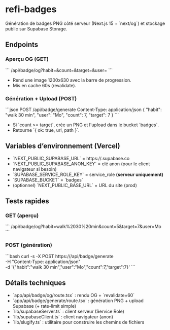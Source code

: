 # refi-badges

Génération de badges PNG côté serveur (Next.js 15 + \`next/og\`) et stockage public sur Supabase Storage.

## Endpoints

### Aperçu OG (GET)
\`\`\`
/api/badge/og?habit=<texte>&count=<int>&target=<int>&user=<texte>
\`\`\`
- Rend une image 1200x630 avec la barre de progression.
- Mis en cache 60s (revalidate).

### Génération + Upload (POST)
\`\`\`json
POST /api/badge/generate
Content-Type: application/json
{
  "habit": "walk 30 min",
  "user": "Mo",
  "count": 7,
  "target": 7
}
\`\`\`
- Si \`count >= target\`, crée un PNG et l'upload dans le bucket \`badges\`.
- Retourne \`{ ok: true, url, path }\`.

## Variables d’environnement (Vercel)
- \`NEXT_PUBLIC_SUPABASE_URL\` = https://<id>.supabase.co
- \`NEXT_PUBLIC_SUPABASE_ANON_KEY\` = clé anon (pour le client navigateur si besoin)
- \`SUPABASE_SERVICE_ROLE_KEY\` = service_role **(serveur uniquement)**
- \`SUPABASE_BUCKET\` = \`badges\`
- (optionnel) \`NEXT_PUBLIC_BASE_URL\` = URL du site (prod)

## Tests rapides

### GET (aperçu)
\`\`\`
/api/badge/og?habit=walk%2030%20min&count=5&target=7&user=Mo
\`\`\`

### POST (génération)
\`\`\`bash
curl -s -X POST https://<app-url>/api/badge/generate \
  -H "Content-Type: application/json" \
  -d '{"habit":"walk 30 min","user":"Mo","count":7,"target":7}'
\`\`\`

## Détails techniques
- \`app/api/badge/og/route.tsx\` : rendu OG + \`revalidate=60\`
- \`app/api/badge/generate/route.tsx\` : génération PNG + upload Supabase (+ rate-limit simple)
- \`lib/supabaseServer.ts\` : client serveur (Service Role)
- \`lib/supabaseClient.ts\` : client navigateur (anon)
- \`lib/slugify.ts\` : utilitaire pour construire les chemins de fichiers

